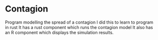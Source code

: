 # Contagion
Program modelling the spread of a contagion
I did this to learn to program in rust
It has a rust component which runs the contagion model
It also has an R component which displays the simulation results.
